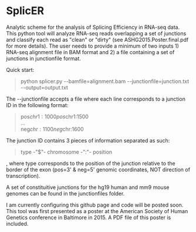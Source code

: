 # SplicER
 Analytic scheme for the analysis of Splicing Efficiency in RNA-seq data. This python tool will analyze RNA-seq reads overlapping a set of junctions and classify each read as "clean" or "dirty" (see ASHG2015.Poster.final.pdf for more details).   The user needs to provide a minimum of two inputs 1) RNA-seq alignment file in BAM format and 2) a file containing a set of junctions in junctionfile format.

Quick start: 
> python splicer.py --bamfile=alignment.bam --junctionfile=junction.txt --output=output.txt  
  
The --junctionfile accepts a file where each line corresponds to a junction ID in the following format:
>pos$chr1:1000  
>pos$chr1:1500  
>...  
>neg$chr:1100  
>neg$chr:1600  

The junction ID contains 3 pieces of information separated as such:
>type -"$"- chromosome -":"- position  

, where type corresponds to the position of the junction relative to the border of the exon (pos=3' & neg=5' genomic coordinates, NOT direction of transcription).  

A set of constituitive junctions for the hg19 human and mm9 mouse genomes can be found in the junctionfiles folder.  

I am currently configuring this github page and code will be posted soon.  
This tool was first presented as a poster at the American Society of Human Genetics conference in Baltimore in 2015. A PDF file of this poster is included.  
